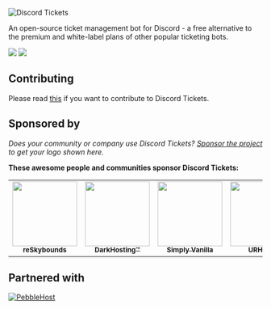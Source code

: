 ![Discord Tickets](https://img.eartharoid.me/insecure/plain/https://static.eartharoid.me/discord-tickets/logo/wordmark/gradient-by-eartharoid.png@png)

An open-source ticket management bot for Discord - a free alternative to the premium and white-label plans of other popular ticketing bots.

![](https://img.shields.io/badge/dynamic/json?color=5865F2&label=bots&query=clients.total&url=https%3A%2F%2Fstats.discordtickets.app%2Fapi%2Fv3%2Fcurrent&logo=discord&logoColor=white&style=for-the-badge)
![](https://img.shields.io/badge/dynamic/json?color=5865F2&label=tickets&query=tickets&url=https%3A%2F%2Fstats.discordtickets.app%2Fapi%2Fv3%2Fcurrent&logo=discord&logoColor=white&style=for-the-badge)

## Contributing

Please read [this](https://github.com/discord-tickets/.github/blob/main/CONTRIBUTING.md) if you want to contribute to Discord Tickets.

## Sponsored by

*Does your community or company use Discord Tickets? [Sponsor the project](https://github.com/discord-tickets/bot/?sponsor=1) to get your logo shown here.*

**These awesome people and communities sponsor Discord Tickets:**


<table>
	<tr>
		<td align="center">
			<a href="https://reskybounds.com">
				<img
					src="https://img.eartharoid.me/insecure/rs:auto:256/plain/s3://eartharoid/k/22/05/reskybounds.png"
					height="128px;"
					alt="" />
					<br />
					<sub><b>reSkybounds</b></sub>
			</a>
		</td>
		<td align="center">
			<a href="https://darkhosting.club">
				<img
					src="https://cdn.discordapp.com/attachments/920423855636496387/943574596777549894/attachment.png"
					height="128px;"
					alt="" />
					<br />
					<sub><b>DarkHosting™️</b></sub>
			</a>
		</td>
		<td align="center">
			<a href="https://simplyvanilla.net">
				<img
					src="https://i.imghut.com/2022/04/26/sv-2022-discord-static.png"
					height="128px;"
					alt="" />
					<br />
					<sub><b>Simply Vanilla</b></sub>
			</a>
		</td>
		<td align="center">
			<a href="https://urhost.io">
				<img
					src="https://static.eartharoid.me/k/22/05/urhost.png"
					height="128px;"
					alt="" />
					<br />
					<sub><b>URHOST</b></sub>
			</a>
		</td>
		<td align="center">
			<a href="https://sunrisenode.com">
				<img
					src="https://i.imgur.com/0gHlN7L.png"
					height="128px;"
					alt="" />
					<br />
					<sub><b>SunriseNode</b></sub>
			</a>
		</td>
	</tr>
</table>


## Partnered with

[![PebbleHost](https://img.eartharoid.me/insecure/rs:auto:180/plain/s3://eartharoid/sharex/21/10/pebblehost.webp)](https://discordtickets.app/getting-started#pebblehost)
